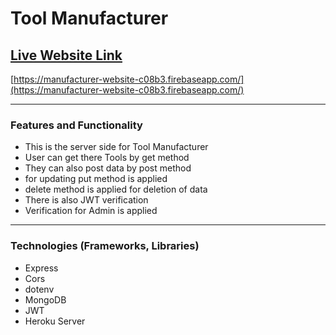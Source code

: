 # Tool Manufacturer

## [Live Website Link](https://manufacturer-website-c08b3.firebaseapp.com/)
[https://manufacturer-website-c08b3.firebaseapp.com/](https://manufacturer-website-c08b3.firebaseapp.com/)

--------------
### Features and Functionality
* This is the server side for Tool Manufacturer
* User can get there Tools by get method
* They can also post data by post method
* for updating put method is applied
* delete method is applied for deletion of data
* There is also JWT verification
* Verification for Admin is applied

--------------
### Technologies (Frameworks, Libraries)
* Express
* Cors
* dotenv
* MongoDB
* JWT
* Heroku Server